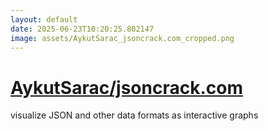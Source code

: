 ```yaml
---
layout: default
date: 2025-06-23T10:20:25.802147
image: assets/AykutSarac_jsoncrack.com_cropped.png
---
```


# [AykutSarac/jsoncrack.com](https://github.com/AykutSarac/jsoncrack.com)

visualize JSON and other data formats as interactive graphs

